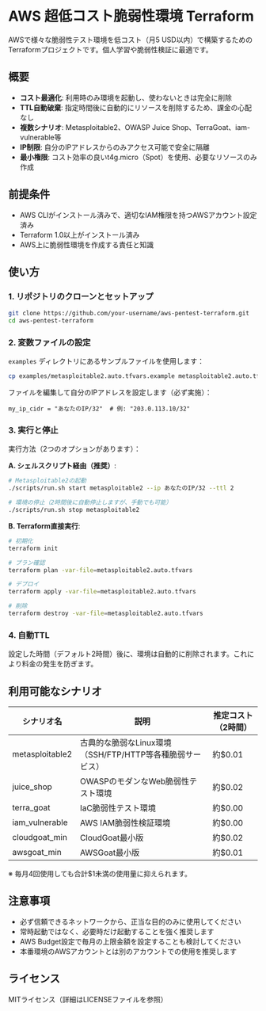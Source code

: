 # AWS 超低コスト脆弱性環境 Terraform

AWSで様々な脆弱性テスト環境を低コスト（月5 USD以内）で構築するためのTerraformプロジェクトです。個人学習や脆弱性検証に最適です。

## 概要

- **コスト最適化**: 利用時のみ環境を起動し、使わないときは完全に削除
- **TTL自動破棄**: 指定時間後に自動的にリソースを削除するため、課金の心配なし
- **複数シナリオ**: Metasploitable2、OWASP Juice Shop、TerraGoat、iam-vulnerable等
- **IP制限**: 自分のIPアドレスからのみアクセス可能で安全に隔離
- **最小権限**: コスト効率の良いt4g.micro（Spot）を使用、必要なリソースのみ作成

## 前提条件

- AWS CLIがインストール済みで、適切なIAM権限を持つAWSアカウント設定済み
- Terraform 1.0以上がインストール済み
- AWS上に脆弱性環境を作成する責任と知識

## 使い方

### 1. リポジトリのクローンとセットアップ

```bash
git clone https://github.com/your-username/aws-pentest-terraform.git
cd aws-pentest-terraform
```

### 2. 変数ファイルの設定

`examples` ディレクトリにあるサンプルファイルを使用します：

```bash
cp examples/metasploitable2.auto.tfvars.example metasploitable2.auto.tfvars
```

ファイルを編集して自分のIPアドレスを設定します（必ず実施）：

```
my_ip_cidr = "あなたのIP/32"  # 例: "203.0.113.10/32"
```

### 3. 実行と停止

実行方法（2つのオプションがあります）：

**A. シェルスクリプト経由（推奨）**:

```bash
# Metasploitable2の起動
./scripts/run.sh start metasploitable2 --ip あなたのIP/32 --ttl 2

# 環境の停止（2時間後に自動停止しますが、手動でも可能）
./scripts/run.sh stop metasploitable2
```

**B. Terraform直接実行**:

```bash
# 初期化
terraform init

# プラン確認
terraform plan -var-file=metasploitable2.auto.tfvars

# デプロイ
terraform apply -var-file=metasploitable2.auto.tfvars

# 削除
terraform destroy -var-file=metasploitable2.auto.tfvars
```

### 4. 自動TTL

設定した時間（デフォルト2時間）後に、環境は自動的に削除されます。これにより料金の発生を防ぎます。

## 利用可能なシナリオ

| シナリオ名 | 説明 | 推定コスト（2時間） |
|------------|------|-------------------|
| metasploitable2 | 古典的な脆弱なLinux環境（SSH/FTP/HTTP等各種脆弱サービス） | 約$0.01 |
| juice_shop | OWASPのモダンなWeb脆弱性テスト環境 | 約$0.02 |
| terra_goat | IaC脆弱性テスト環境 | 約$0.00 |
| iam_vulnerable | AWS IAM脆弱性検証環境 | 約$0.00 |
| cloudgoat_min | CloudGoat最小版 | 約$0.02 |
| awsgoat_min | AWSGoat最小版 | 約$0.01 |

※ 毎月4回使用しても合計$1未満の使用量に抑えられます。

## 注意事項

- 必ず信頼できるネットワークから、正当な目的のみに使用してください
- 常時起動ではなく、必要時だけ起動することを強く推奨します
- AWS Budget設定で毎月の上限金額を設定することも検討してください
- 本番環境のAWSアカウントとは別のアカウントでの使用を推奨します

## ライセンス

MITライセンス（詳細はLICENSEファイルを参照） 